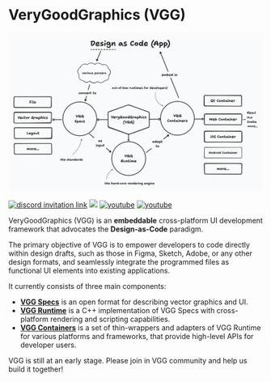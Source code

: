 # VeryGoodGraphics (VGG)

![](https://github.com/verygoodgraphics/.github/blob/main/profile/images/vgg_mindmap.png?raw=true)

<a href="https://discord.gg/89fFapjfgM"><img alt="discord invitation link" src="https://dcbadge.vercel.app/api/server/89fFapjfgM?style=flat"></a>
[![](https://shields.io/github/stars/verygoodgraphics?style=social)](https://github.com/verygoodgraphics/)
<a href="https://twitter.com/VGG_Design"><img src="https://img.shields.io/twitter/follow/VGG_Design?style=social" alt="youtube" /></a>
<a href="https://www.youtube.com/channel/UCAZz__n1fBlmPoHVI1avpOg"><img src="https://img.shields.io/youtube/channel/subscribers/UCAZz__n1fBlmPoHVI1avpOg?label=%40VeryGoodGraphics&style=social" alt="youtube"></a>

VeryGoodGraphics (VGG) is an **embeddable** cross-platform UI development framework that advocates the **Design-as-Code** paradigm.

The primary objective of VGG is to empower developers to code directly  within design drafts, such as those in Figma, Sketch, Adobe, or any  other design formats, and seamlessly integrate the programmed files as  functional UI elements into existing applications.

It currently consists of three main components:
- [**VGG Specs**](https://docs.verygoodgraphics.com/specs/overview) is an open format for describing vector graphics and UI.
- [**VGG Runtime**](https://github.com/verygoodgraphics/vgg_runtime) is a C++ implementation of VGG Specs with cross-platform rendering and scripting capabilities.
- [**VGG Containers**](https://docs.verygoodgraphics.com/containers/overview) is a set of thin-wrappers and adapters of VGG Runtime for various platforms and frameworks, that provide high-level APIs for developer users.

VGG is still at an early stage. Please join in VGG community and help us build it together!
